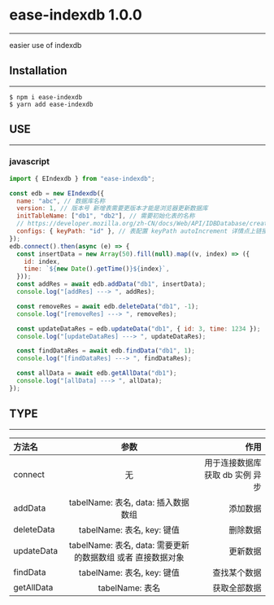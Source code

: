# ease-indexdb 1.0.0

---

easier use of indexdb

## Installation

---

```shell
$ npm i ease-indexdb
$ yarn add ease-indexdb
```

## USE

---

### javascript

```javascript
import { EIndexdb } from "ease-indexdb";

const edb = new EIndexdb({
  name: "abc", // 数据库名称
  version: 1, // 版本号 新增表需要更版本才能是浏览器更新数据库
  initTableName: ["db1", "db2"], // 需要初始化表的名称
  // https://developer.mozilla.org/zh-CN/docs/Web/API/IDBDatabase/createObjectStore
  configs: { keyPath: "id" }, // 表配置 keyPath autoIncrement 详情点上链接查看
});
edb.connect().then(async (e) => {
  const insertData = new Array(50).fill(null).map((v, index) => ({
    id: index,
    time: `${new Date().getTime()}${index}`,
  }));
  const addRes = await edb.addData("db1", insertData);
  console.log("[addRes] ---> ", addRes);

  const removeRes = await edb.deleteData("db1", -1);
  console.log("[removeRes] ---> ", removeRes);

  const updateDataRes = edb.updateData("db1", { id: 3, time: 1234 });
  console.log("[updateDataRes] ---> ", updateDataRes);

  const findDataRes = await edb.findData("db1", 1);
  console.log("[findDataRes] ---> ", findDataRes);

  const allData = await edb.getAllData("db1");
  console.log("[allData] ---> ", allData);
});
```

## TYPE

---

| 方法名     |                            参数                             |                             作用 |
| :--------- | :---------------------------------------------------------: | -------------------------------: |
| connect    |                             无                              | 用于连接数据库 获取 db 实例 异步 |
| addData    |            tabelName: 表名, data: 插入数据 数组             |                         添加数据 |
| deleteData |                 tabelName: 表名, key: 键值                  |                         删除数据 |
| updateData | tabelName: 表名, data: 需要更新的数据数组 或者 直接数据对象 |                         更新数据 |
| findData   |                 tabelName: 表名, key: 键值                  |                     查找某个数据 |
| getAllData |                       tabelName: 表名                       |                     获取全部数据 |
